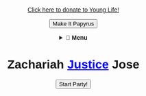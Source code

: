 <!DOCTYPE html><html lang="en">
<head>
    <meta charset="UTF-8">
    <meta name="viewport" content="width=device-width, initial-scale=1.0">
    <title>Every Day with Zach Jose</title>
    <link rel="stylesheet" href="styles.css">
    <link rel="preconnect" href="https://fonts.googleapis.com">
    <link href="https://fonts.googleapis.com/css2?family=Bangers&display=swap" rel="stylesheet">
</head>
<body>
    <link rel="stylesheet" type="text/css" href="/style.css"><a href="https://giving.younglife.org/s/?GiftType=Staff&Name=ZachJose&Sponsoring=Zach%20Jose&AppealCodeId=70141000000tvBDAAY&BypassDesignationPage=false&MissionUnitId=a2s410000002wa2AAA&MissionUnitName=Greater%20Roseville%2FAntelope&ClassCodeId=a2j41000000Nj93AAC&ClassCodeName=Operating&StaffId=0034100002PWJ3WAAX&StaffName=Zachariah%20Jose">Click here to donate to Young Life!</a>

<button id="papyrusButton" onclick="togglePapyrus()">Make It Papyrus</button>

<script>
  function togglePapyrus() {
    const button = document.getElementById("papyrusButton");
    document.body.classList.toggle("papyrus");

    if (document.body.classList.contains("papyrus")) {
      button.textContent = "Go Back";
    } else {
      button.textContent = "Make It Papyrus";
    }
  }
</script>

<div id="top-right-menu">
<details>
  <summary><strong>🔽 Menu</strong></summary>
  <ul>
    <li><a href="/hotdog">🌭 Hot Dog</a></li>
    <li><a href="/phone-input">📞 Phone Number</a></li>
  </ul>
</details>
</div>

<h1>Zachariah <span id="justice" style="color: blue; cursor: pointer; text-decoration: underline;">Justice</span> Jose</h1>
<img id="batman" src="https://upload.wikimedia.org/wikipedia/en/7/75/Batman_Patroc.png" width="150">

<script>
    document.getElementById("justice").addEventListener("click", function() {
        document.body.classList.add("dark");
        let batman = document.getElementById("batman");
        batman.style.opacity = "1";
        batman.style.top = "50px";
        setTimeout(() => {
            batman.style.top = "-200px";
            batman.style.opacity = "0";
            setTimeout(() => document.body.classList.remove("dark"), 1000);
        }, 1500);
    });
</script>

<style>
    body {
        font-family: Arial, sans-serif;
        text-align: center;
        transition: background 1s ease-in-out;
    }
    .dark {
        background: black;
        color: white;
    }
    #batman {
        position: fixed;
        top: -200px;
        left: 50%;
        transform: translateX(-50%) scale(1.5);
        opacity: 0;
        transition: all 0.8s ease-in-out;
    }
</style>

<button onclick="startParty()">Start Party!</button>

<p id="visitorCounter" style="font-size: 14px; font-weight: bold;"></p>

<script>
  function updateVisitorCount() {
    const startDate = new Date("2000-04-05T00:00:00Z");
    const now = new Date();
    const hoursPassed = Math.floor((now - startDate) / (1000 * 60 * 60));
    document.getElementById("visitorCounter").innerText = "Total Visitors: " + hoursPassed;
  }
  updateVisitorCount();
</script>

</body>
</html>